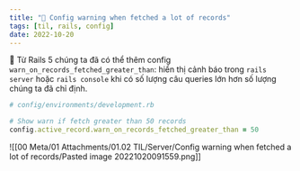 ```yaml
---
title: "🥦 Config warning when fetched a lot of records"
tags: [til, rails, config]
date: 2022-10-20
---
```


 🌱 Từ Rails 5 chúng ta đã có thể thêm config `warn_on_records_fetched_greater_than`:  hiển thị cảnh báo trong `rails server` hoặc `rails console` khi có số lượng câu queries lớn hơn số lượng chúng ta đã chỉ định.

```rb
# config/environments/development.rb

# Show warn if fetch greater than 50 records
config.active_record.warn_on_records_fetched_greater_than = 50
```

![[00 Meta/01 Attachments/01.02 TIL/Server/Config warning when fetched a lot of records/Pasted image 20221020091559.png]]